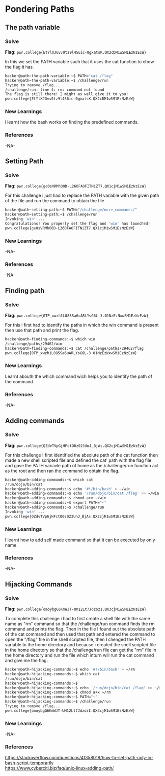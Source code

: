 # Pondering Paths

## The path variable

### Solve
**Flag:** `pwn.college{EtYlXJGvv0tz9l4S6ic-0gxatsK.QX2cDM1wSM1EzNzEzW}`

In this we set the PATH variable such that it uses the cat function to chow the flag it has.

```bash
hacker@path~the-path-variable:~$ PATH="cat /flag"
hacker@path~the-path-variable:~$ /challenge/run
Trying to remove /flag...
/challenge/run: line 4: rm: command not found
The flag is still there! I might as well give it to you!
pwn.college{EtYlXJGvv0tz9l4S6ic-0gxatsK.QX2cDM1wSM1EzNzEzW}
```

### New Learnings
i learnt how the bash works on finding the predefined commands.
### References 
-NA-


## Setting Path

### Solve
**Flag:** `pwn.college{ge0sVRMhO0D-L26OFAOFITNiZT7.QX1cjM1wSM1EzNzEzW}`

For this challenge i just had to replace the PATH variable with the given path of the file and run the command to obtain the file.

```bash
hacker@path~setting-path:~$ PATH="/challenge/more_commands/"
hacker@path~setting-path:~$ /challenge/run
Invoking 'win'....
Congratulations! You properly set the flag and 'win' has launched!
pwn.college{ge0sVRMhO0D-L26OFAOFITNiZT7.QX1cjM1wSM1EzNzEzW}
```

### New Learnings
-NA-
### References 
-NA-


## Finding path

### Solve
**Flag:** `pwn.college{0TP_xwzh1L085Sa6uARLYsG6L-3.01NzEzNxwSM1EzNzEzW}`

For this i first had to identify the paths in which the win command is present then use that path and print the flag.

```bash
hacker@path~finding-commands:~$ which win
/challenge/paths/29462/win
hacker@path~finding-commands:~$ cat /challenge/paths/29462/flag
pwn.college{0TP_xwzh1L085Sa6uARLYsG6L-3.01NzEzNxwSM1EzNzEzW}
```

### New Learnings
Learnt abouth the which command wich helps you to identify the path of the command.
### References 
-NA-


## Adding commands

### Solve
**Flag:** `pwn.college{QZdvTVpGjHFctO0z023UnJ_BjAs.QX2cjM1wSM1EzNzEzW}`

For this challenge I first identified the absolute path of the cat function then made a new shell scripted file and defined the cat' path with the flag file and gave the PATH variavle path of home as the /challenge/run function act as the root and then ran the command to obtain the flag.

```bash
hacker@path~adding-commands:~$ which cat
/run/dojo/bin/cat
hacker@path~adding-commands:~$ echo '#!/bin/bash' > ~/win
hacker@path~adding-commands:~$ echo '/run/dojo/bin/cat /flag' >> ~/win
hacker@path~adding-commands:~$ chmod a+x ~/win
hacker@path~adding-commands:~$ export PATH="~"
hacker@path~adding-commands:~$ /challenge/run
Invoking 'win'....
pwn.college{QZdvTVpGjHFctO0z023UnJ_BjAs.QX2cjM1wSM1EzNzEzW}
```

### New Learnings
I learnt how to add self made command so that it can be executed by only name.
### References 
-NA-


## Hijacking Commands

### Solve
**Flag:** `pwn.college{omoybgG6KmWJT-UM12Lt7JdzozI.QX3cjM1wSM1EzNzEzW}`

To complete this challenge i had to first create a shell file with the same name as "rm" command so that the /challenge/run command finds the rm command and prints the flag. Then in the file I found out the absolute path of the cat command and then used that path and entered the command to open the "/flag" file in the shell scripted file, then I chenged the PATH variable to the home directory and because i created the shell scripted file in the home directory so that the /challenge/run file can get the "rm" file in the home directory and run the file which inturn will run the cat command and give me the flag.

```bash
hacker@path~hijacking-commands:~$ echo '#!/bin/bash' > ~/rm
hacker@path~hijacking-commands:~$ which cat
/run/dojo/bin/cat
hacker@path~hijacking-commands:~$
hacker@path~hijacking-commands:~$ echo '/run/dojo/bin/cat /flag' >> ~/rm
hacker@path~hijacking-commands:~$ chmod a+x ~/rm
hacker@path~hijacking-commands:~$ PATH="~"
hacker@path~hijacking-commands:~$ /challenge/run
Trying to remove /flag...
pwn.college{omoybgG6KmWJT-UM12Lt7JdzozI.QX3cjM1wSM1EzNzEzW}
```

### New Learnings
-NA-
### References 
https://stackoverflow.com/questions/41358018/how-to-set-path-only-in-bash-script-temporarily \
https://www.cyberciti.biz/faq/unix-linux-adding-path/

